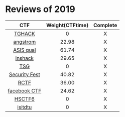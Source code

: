 # Reviews of 2019

|              CTF              | Weight(CTFtime) | Complete |
| :---------------------------: | :-------------: | :------: |
|       [TGHACK](TGHACK/)       |        0        |    X     |
|     [angstrom](angstrom/)     |      22.98      |    X     |
|       [ASIS qual](ASIS/)       |      61.74      |    X     |
|      [inshack](inshack/)      |      29.65      |    X     |
|          [TSG](TSG/)          |        0        |    X     |
| [Security Fest](securityFest/) |      40.82      |    X     |
|         [RCTF](rctf/)         |      36.00      |    X     |
|   [facebook CTF](facebook/)   |      24.62      |    X     |
|       [HSCTF6](hsctf6/)       |        0        |    X     |
| [isitdtu](isitdtu/) | 0 | X |



